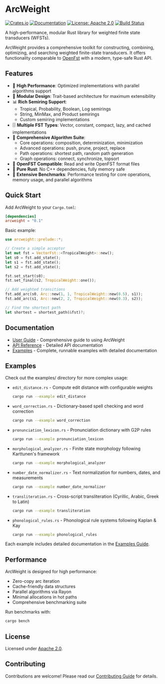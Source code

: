 # ArcWeight

[![Crates.io](https://img.shields.io/crates/v/arcweight.svg)](https://crates.io/crates/arcweight)
[![Documentation](https://docs.rs/arcweight/badge.svg)](https://docs.rs/arcweight)
[![License: Apache 2.0](https://img.shields.io/badge/License-Apache%202.0-blue.svg)](https://www.apache.org/licenses/LICENSE-2.0)
[![Build Status](https://github.com/yourusername/arcweight/workflows/CI/badge.svg)](https://github.com/yourusername/arcweight/actions)

A high-performance, modular Rust library for weighted finite state transducers (WFSTs).

ArcWeight provides a comprehensive toolkit for constructing, combining, optimizing, and searching weighted finite-state transducers. It offers functionality comparable to [OpenFst](https://www.openfst.org/) with a modern, type-safe Rust API.

## Features

- 🚀 **High Performance**: Optimized implementations with parallel algorithms support
- 🔧 **Modular Design**: Trait-based architecture for maximum extensibility
- 📊 **Rich Semiring Support**: 
  - Tropical, Probability, Boolean, Log semirings
  - String, MinMax, and Product semirings
  - Custom semiring implementations
- 🗄️ **Multiple FST Types**: Vector, constant, compact, lazy, and cached implementations
- 🔄 **Comprehensive Algorithm Suite**:
  - Core operations: composition, determinization, minimization
  - Advanced operations: push, prune, project, replace
  - Path operations: shortest path, random path generation
  - Graph operations: connect, synchronize, topsort
- 📁 **OpenFST Compatible**: Read and write OpenFST format files
- 🦀 **Pure Rust**: No C++ dependencies, fully memory safe
- 🧪 **Extensive Benchmarks**: Performance testing for core operations, memory usage, and parallel algorithms

## Quick Start

Add ArcWeight to your `Cargo.toml`:

```toml
[dependencies]
arcweight = "0.1"
```

Basic example:

```rust
use arcweight::prelude::*;

// Create a simple acceptor
let mut fst = VectorFst::<TropicalWeight>::new();
let s0 = fst.add_state();
let s1 = fst.add_state();
let s2 = fst.add_state();

fst.set_start(s0);
fst.set_final(s2, TropicalWeight::one());

// Add weighted transitions
fst.add_arc(s0, Arc::new(1, 1, TropicalWeight::new(0.5), s1));
fst.add_arc(s1, Arc::new(2, 2, TropicalWeight::new(0.3), s2));

// Find the shortest path
let shortest = shortest_path(&fst)?;
```

## Documentation

- [User Guide](docs/guide.md) - Comprehensive guide to using ArcWeight
- [API Reference](https://docs.rs/arcweight) - Detailed API documentation
- [Examples](docs/examples/) - Complete, runnable examples with detailed documentation

## Examples

Check out the examples/ directory for more complex usage:

- `edit_distance.rs` - Compute edit distance with configurable weights
  ```bash
  cargo run --example edit_distance
  ```

- `word_correction.rs` - Dictionary-based spell checking and word correction
  ```bash
  cargo run --example word_correction
  ```

- `pronunciation_lexicon.rs` - Pronunciation dictionary with G2P rules
  ```bash
  cargo run --example pronunciation_lexicon
  ```

- `morphological_analyzer.rs` - Finite state morphology following Karttunen's framework
  ```bash
  cargo run --example morphological_analyzer
  ```

- `number_date_normalizer.rs` - Text normalization for numbers, dates, and measurements
  ```bash
  cargo run --example number_date_normalizer
  ```

- `transliteration.rs` - Cross-script transliteration (Cyrillic, Arabic, Greek to Latin)
  ```bash
  cargo run --example transliteration
  ```

- `phonological_rules.rs` - Phonological rule systems following Kaplan & Kay
  ```bash
  cargo run --example phonological_rules
  ```



Each example includes detailed documentation in the [Examples Guide](docs/examples/).

## Performance

ArcWeight is designed for high performance:

- Zero-copy arc iteration
- Cache-friendly data structures
- Parallel algorithms via Rayon
- Minimal allocations in hot paths
- Comprehensive benchmarking suite

Run benchmarks with:
```bash
cargo bench
```

## License

Licensed under [Apache 2.0](LICENSE).

## Contributing

Contributions are welcome! Please read our [Contributing Guide](docs/contributing.md) for details.